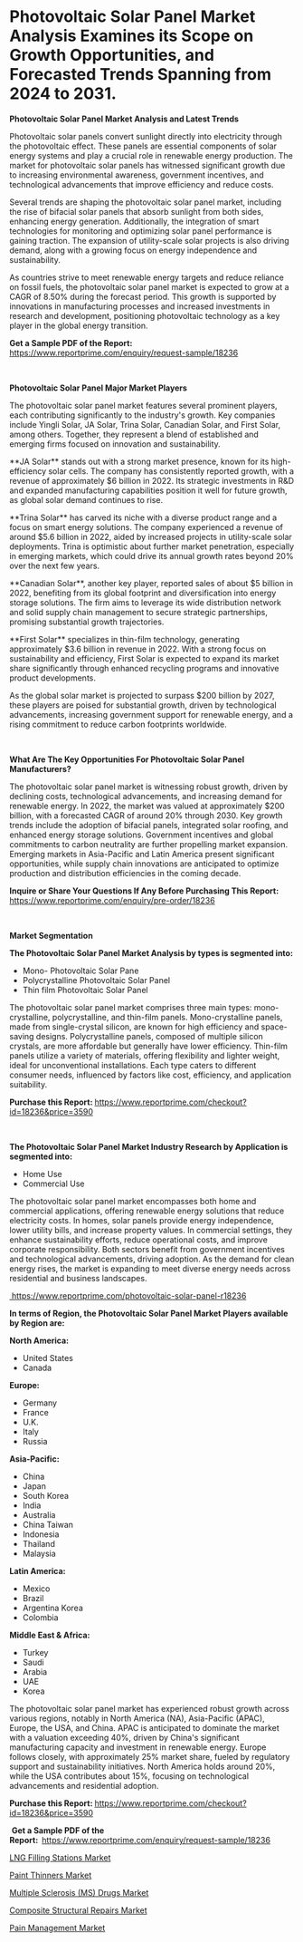 <p><h1>Photovoltaic Solar Panel Market Analysis Examines its Scope on Growth Opportunities, and Forecasted Trends Spanning from 2024 to 2031.</h1></p><p><strong>Photovoltaic Solar Panel Market Analysis and Latest Trends</strong></p>
<p><p>Photovoltaic solar panels convert sunlight directly into electricity through the photovoltaic effect. These panels are essential components of solar energy systems and play a crucial role in renewable energy production. The market for photovoltaic solar panels has witnessed significant growth due to increasing environmental awareness, government incentives, and technological advancements that improve efficiency and reduce costs. </p><p>Several trends are shaping the photovoltaic solar panel market, including the rise of bifacial solar panels that absorb sunlight from both sides, enhancing energy generation. Additionally, the integration of smart technologies for monitoring and optimizing solar panel performance is gaining traction. The expansion of utility-scale solar projects is also driving demand, along with a growing focus on energy independence and sustainability.</p><p>As countries strive to meet renewable energy targets and reduce reliance on fossil fuels, the photovoltaic solar panel market is expected to grow at a CAGR of 8.50% during the forecast period. This growth is supported by innovations in manufacturing processes and increased investments in research and development, positioning photovoltaic technology as a key player in the global energy transition.</p></p>
<p><strong>Get a Sample PDF of the Report:&nbsp;</strong> <a href="https://www.reportprime.com/enquiry/request-sample/18236?utm_campaign=1766&utm_medium=2&utm_source=Github&utm_content=ia&utm_term=27112024&utm_id=photovoltaic-solar-panel">https://www.reportprime.com/enquiry/request-sample/18236</a></p>
<p>&nbsp;</p>
<p><strong>Photovoltaic Solar Panel Major Market Players</strong></p>
<p><p>The photovoltaic solar panel market features several prominent players, each contributing significantly to the industry's growth. Key companies include Yingli Solar, JA Solar, Trina Solar, Canadian Solar, and First Solar, among others. Together, they represent a blend of established and emerging firms focused on innovation and sustainability.</p><p>**JA Solar** stands out with a strong market presence, known for its high-efficiency solar cells. The company has consistently reported growth, with a revenue of approximately $6 billion in 2022. Its strategic investments in R&D and expanded manufacturing capabilities position it well for future growth, as global solar demand continues to rise.</p><p>**Trina Solar** has carved its niche with a diverse product range and a focus on smart energy solutions. The company experienced a revenue of around $5.6 billion in 2022, aided by increased projects in utility-scale solar deployments. Trina is optimistic about further market penetration, especially in emerging markets, which could drive its annual growth rates beyond 20% over the next few years.</p><p>**Canadian Solar**, another key player, reported sales of about $5 billion in 2022, benefiting from its global footprint and diversification into energy storage solutions. The firm aims to leverage its wide distribution network and solid supply chain management to secure strategic partnerships, promising substantial growth trajectories.</p><p>**First Solar** specializes in thin-film technology, generating approximately $3.6 billion in revenue in 2022. With a strong focus on sustainability and efficiency, First Solar is expected to expand its market share significantly through enhanced recycling programs and innovative product developments.</p><p>As the global solar market is projected to surpass $200 billion by 2027, these players are poised for substantial growth, driven by technological advancements, increasing government support for renewable energy, and a rising commitment to reduce carbon footprints worldwide.</p></p>
<p>&nbsp;</p>
<p><strong>What Are The Key Opportunities For Photovoltaic Solar Panel Manufacturers?</strong></p>
<p><p>The photovoltaic solar panel market is witnessing robust growth, driven by declining costs, technological advancements, and increasing demand for renewable energy. In 2022, the market was valued at approximately $200 billion, with a forecasted CAGR of around 20% through 2030. Key growth trends include the adoption of bifacial panels, integrated solar roofing, and enhanced energy storage solutions. Government incentives and global commitments to carbon neutrality are further propelling market expansion. Emerging markets in Asia-Pacific and Latin America present significant opportunities, while supply chain innovations are anticipated to optimize production and distribution efficiencies in the coming decade.</p></p>
<p><strong>Inquire or Share Your Questions If Any Before Purchasing This Report:</strong> <a href="https://www.reportprime.com/enquiry/pre-order/18236?utm_campaign=1766&utm_medium=2&utm_source=Github&utm_content=ia&utm_term=27112024&utm_id=photovoltaic-solar-panel">https://www.reportprime.com/enquiry/pre-order/18236</a></p>
<p>&nbsp;</p>
<p><strong>Market Segmentation</strong></p>
<p><strong>The Photovoltaic Solar Panel Market Analysis by types is segmented into:</strong></p>
<p><ul><li>Mono- Photovoltaic Solar Pane</li><li>Polycrystalline Photovoltaic Solar Panel</li><li>Thin film Photovoltaic Solar Panel</li></ul></p>
<p><p>The photovoltaic solar panel market comprises three main types: mono-crystalline, polycrystalline, and thin-film panels. Mono-crystalline panels, made from single-crystal silicon, are known for high efficiency and space-saving designs. Polycrystalline panels, composed of multiple silicon crystals, are more affordable but generally have lower efficiency. Thin-film panels utilize a variety of materials, offering flexibility and lighter weight, ideal for unconventional installations. Each type caters to different consumer needs, influenced by factors like cost, efficiency, and application suitability.</p></p>
<p><strong>Purchase this Report:&nbsp;</strong><a href="https://www.reportprime.com/checkout?id=18236&price=3590&utm_campaign=1766&utm_medium=2&utm_source=Github&utm_content=ia&utm_term=27112024&utm_id=photovoltaic-solar-panel">https://www.reportprime.com/checkout?id=18236&price=3590</a></p>
<p>&nbsp;</p>
<p><strong>The Photovoltaic Solar Panel Market Industry Research by Application is segmented into:</strong></p>
<p><ul><li>Home Use</li><li>Commercial Use</li></ul></p>
<p><p>The photovoltaic solar panel market encompasses both home and commercial applications, offering renewable energy solutions that reduce electricity costs. In homes, solar panels provide energy independence, lower utility bills, and increase property values. In commercial settings, they enhance sustainability efforts, reduce operational costs, and improve corporate responsibility. Both sectors benefit from government incentives and technological advancements, driving adoption. As the demand for clean energy rises, the market is expanding to meet diverse energy needs across residential and business landscapes.</p></p>
<p><a href="https://www.reportprime.com/photovoltaic-solar-panel-r18236?utm_campaign=1766&utm_medium=2&utm_source=Github&utm_content=ia&utm_term=27112024&utm_id=photovoltaic-solar-panel">&nbsp;https://www.reportprime.com/photovoltaic-solar-panel-r18236</a></p>
<p><strong>In terms of Region, the Photovoltaic Solar Panel Market Players available by Region are:</strong></p>
<p>
    <p> <strong> North America: </strong>
        <ul>
            <li>United States</li>
            <li>Canada</li>
        </ul>
        </p> 
    <p> <strong> Europe: </strong>
        <ul>
            <li>Germany</li>
            <li>France</li>
            <li>U.K.</li>
            <li>Italy</li>
            <li>Russia</li>
        </ul>
        </p> 
    <p> <strong> Asia-Pacific: </strong>
        <ul>
            <li>China</li>
            <li>Japan</li>
            <li>South Korea</li>
            <li>India</li>
            <li>Australia</li>
            <li>China Taiwan</li>
            <li>Indonesia</li>
            <li>Thailand</li>
            <li>Malaysia</li>
        </ul>
        </p> 
    <p> <strong> Latin America: </strong>
        <ul>
            <li>Mexico</li>
            <li>Brazil</li>
            <li>Argentina Korea</li>
            <li>Colombia</li>
        </ul>
        </p> 
    <p> <strong> Middle East & Africa: </strong>
        <ul>
            <li>Turkey</li>
            <li>Saudi</li>
            <li>Arabia</li>
            <li>UAE</li>
            <li>Korea</li>
        </ul>
    </p>
    </p>
<p><p>The photovoltaic solar panel market has experienced robust growth across various regions, notably in North America (NA), Asia-Pacific (APAC), Europe, the USA, and China. APAC is anticipated to dominate the market with a valuation exceeding 40%, driven by China's significant manufacturing capacity and investment in renewable energy. Europe follows closely, with approximately 25% market share, fueled by regulatory support and sustainability initiatives. North America holds around 20%, while the USA contributes about 15%, focusing on technological advancements and residential adoption.</p></p>
<p><strong>Purchase this Report: </strong><a href="https://www.reportprime.com/checkout?id=18236&price=3590&utm_campaign=1766&utm_medium=2&utm_source=Github&utm_content=ia&utm_term=27112024&utm_id=photovoltaic-solar-panel">https://www.reportprime.com/checkout?id=18236&price=3590</a></p>
<p>&nbsp;<strong>Get a Sample PDF of the Report:&nbsp;&nbsp;</strong><a href="https://www.reportprime.com/enquiry/request-sample/18236?utm_campaign=1766&utm_medium=2&utm_source=Github&utm_content=ia&utm_term=27112024&utm_id=photovoltaic-solar-panel">https://www.reportprime.com/enquiry/request-sample/18236</a></p>
<p><strong></strong></p>
<p><p><a href="https://github.com/marlanamarvn/Market-Research-Report-List-1/blob/main/lng-filling-stations-market.md?utm_campaign=1766&utm_medium=2&utm_source=Github&utm_content=ia&utm_term=27112024&utm_id=photovoltaic-solar-panel">LNG Filling Stations Market</a></p><p><a href="https://www.linkedin.com/pulse/expanding-global-paint-thinners-market-future-growth-projections-k8poe?utm_campaign=1766&utm_medium=2&utm_source=Github&utm_content=ia&utm_term=27112024&utm_id=photovoltaic-solar-panel">Paint Thinners Market</a></p><p><a href="https://issuu.com/reportprime-2/docs/multiple-sclerosis-ms-drugs-market-_9d30485a5574bd?utm_campaign=1766&utm_medium=2&utm_source=Github&utm_content=ia&utm_term=27112024&utm_id=photovoltaic-solar-panel">Multiple Sclerosis (MS) Drugs Market</a></p><p><a href="https://issuu.com/reportprime-2/docs/composite-structural-repairs-market_acb08f6933a609?utm_campaign=1766&utm_medium=2&utm_source=Github&utm_content=ia&utm_term=27112024&utm_id=photovoltaic-solar-panel">Composite Structural Repairs Market</a></p><p><a href="https://www.linkedin.com/pulse/key-trends-revenue-potential-global-pain-management-spthe?utm_campaign=1766&utm_medium=2&utm_source=Github&utm_content=ia&utm_term=27112024&utm_id=photovoltaic-solar-panel">Pain Management Market</a></p></p>